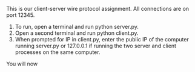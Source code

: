 This is our client-server wire protocol assignment.
All connections are on port 12345.

1) To run, open a terminal and run python server.py.
2) Open a second terminal and run python client.py.
3) When prompted for IP in client.py, enter the public IP of the computer running server.py or 127.0.0.1 if running the two server and client processes on the same computer. 

You will now 
